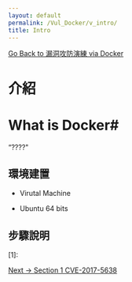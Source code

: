 ```yaml
---
layout: default
permalink: /Vul_Docker/v_intro/
title: Intro
---
```

[Go Back to 漏洞攻防演練 via Docker](https://liuelves.github.io/Vul_Docker/)

# 介紹 #


# What is Docker#

“????"

## 環境建置 ##

* Virutal Machine	
	
	
* Ubuntu 64 bits


## 步驟說明 ##


[1]:

[Next -> Section 1 CVE-2017-5638](https://liuelves.github.io/Vul_Docker/CVE-2017-5638)

